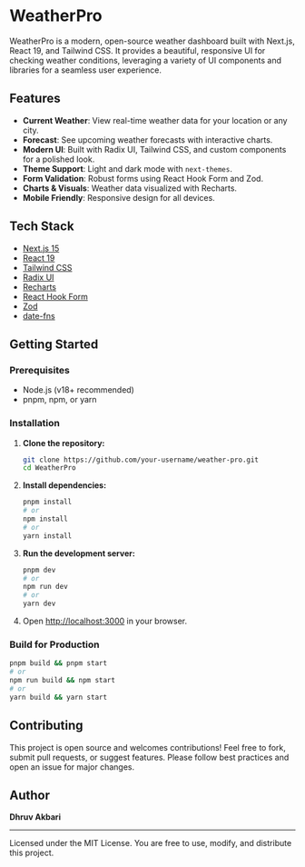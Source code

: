 # WeatherPro

WeatherPro is a modern, open-source weather dashboard built with Next.js, React 19, and Tailwind CSS. It provides a beautiful, responsive UI for checking weather conditions, leveraging a variety of UI components and libraries for a seamless user experience.

## Features

- **Current Weather**: View real-time weather data for your location or any city.
- **Forecast**: See upcoming weather forecasts with interactive charts.
- **Modern UI**: Built with Radix UI, Tailwind CSS, and custom components for a polished look.
- **Theme Support**: Light and dark mode with `next-themes`.
- **Form Validation**: Robust forms using React Hook Form and Zod.
- **Charts & Visuals**: Weather data visualized with Recharts.
- **Mobile Friendly**: Responsive design for all devices.

## Tech Stack

- [Next.js 15](https://nextjs.org/)
- [React 19](https://react.dev/)
- [Tailwind CSS](https://tailwindcss.com/)
- [Radix UI](https://www.radix-ui.com/)
- [Recharts](https://recharts.org/)
- [React Hook Form](https://react-hook-form.com/)
- [Zod](https://zod.dev/)
- [date-fns](https://date-fns.org/)

## Getting Started

### Prerequisites

- Node.js (v18+ recommended)
- pnpm, npm, or yarn

### Installation

1. **Clone the repository:**
   ```sh
   git clone https://github.com/your-username/weather-pro.git
   cd WeatherPro
   ```
2. **Install dependencies:**
   ```sh
   pnpm install
   # or
   npm install
   # or
   yarn install
   ```
3. **Run the development server:**
   ```sh
   pnpm dev
   # or
   npm run dev
   # or
   yarn dev
   ```
4. Open [http://localhost:3000](http://localhost:3000) in your browser.

### Build for Production

```sh
pnpm build && pnpm start
# or
npm run build && npm start
# or
yarn build && yarn start
```

## Contributing

This project is open source and welcomes contributions! Feel free to fork, submit pull requests, or suggest features. Please follow best practices and open an issue for major changes.

## Author

**Dhruv Akbari**

---

Licensed under the MIT License. You are free to use, modify, and distribute this project.
